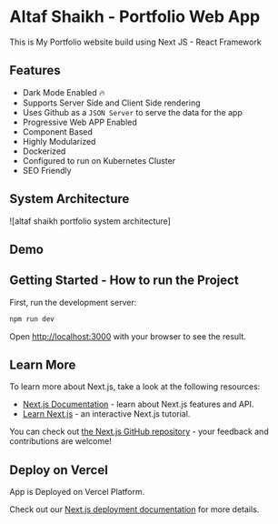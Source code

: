 # Altaf Shaikh - Portfolio Web App

This is My Portfolio website build using Next JS - React Framework

## Features

* Dark Mode Enabled 🔥
* Supports Server Side and Client Side rendering
* Uses Github as a `JSON Server` to serve the data for the app
* Progressive Web APP Enabled
* Component Based
* Highly Modularized
* Dockerized
* Configured to run on Kubernetes Cluster
* SEO Friendly

## System Architecture

![altaf shaikh portfolio system architecture]

## Demo

## Getting Started - How to run the Project

First, run the development server:

```bash
npm run dev
```

Open [http://localhost:3000](http://localhost:3000) with your browser to see the result.

## Learn More

To learn more about Next.js, take a look at the following resources:

- [Next.js Documentation](https://nextjs.org/docs) - learn about Next.js features and API.
- [Learn Next.js](https://nextjs.org/learn) - an interactive Next.js tutorial.

You can check out [the Next.js GitHub repository](https://github.com/vercel/next.js/) - your feedback and contributions are welcome!

## Deploy on Vercel

App is Deployed on Vercel Platform.

Check out our [Next.js deployment documentation](https://nextjs.org/docs/deployment) for more details.
